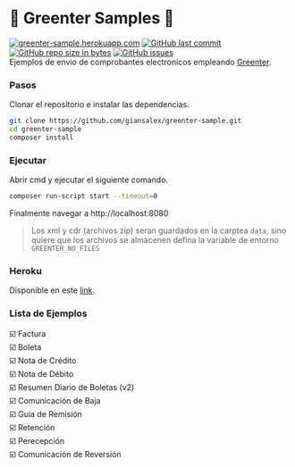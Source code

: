 # :tada: Greenter Samples :tada: 
[![greenter-sample.herokuapp.com](https://img.shields.io/website-up-down-green-red/http/shields.io.svg?label=greenter-sample.herokuapp.com&style=flat-square)](https://greenter-sample.herokuapp.com) [![GitHub last commit](https://img.shields.io/github/last-commit/giansalex/greenter-sample.svg?style=flat-square)]() [![GitHub repo size in bytes](https://img.shields.io/github/repo-size/giansalex/greenter-sample.svg?style=flat-square)]() [![GitHub issues](https://img.shields.io/github/issues/giansalex/greenter-sample.svg?style=flat-square)]()  
Ejemplos de envio de comprobantes electronicos empleando [Greenter](https://github.com/giansalex/greenter).

### Pasos

Clonar el repositorio e instalar las dependencias.

```bash
git clone https://github.com/giansalex/greenter-sample.git
cd greenter-sample
composer install
```

### Ejecutar

Abrir cmd y ejecutar el siguiente comando.

```bash
composer run-script start --timeout=0
```

Finalmente navegar a http://localhost:8080
> Los xml y cdr (archivos zip) seran guardados en la carptea `data`, sino quiere que los archivos se almacenen defina la variable de entorno `GREENTER_NO_FILES`

### Heroku
Disponible en este [link](https://greenter-sample.herokuapp.com).

### Lista de Ejemplos
:ballot_box_with_check: Factura  
:ballot_box_with_check: Boleta  
:ballot_box_with_check: Nota de Crédito  
:ballot_box_with_check: Nota de Débito  
:ballot_box_with_check: Resumen Diario de Boletas (v2)  
:ballot_box_with_check: Comunicación de Baja  
:ballot_box_with_check: Guia de Remisión  
:ballot_box_with_check: Retención  
:ballot_box_with_check: Perecepción  
:ballot_box_with_check: Comunicación de Reversión  
